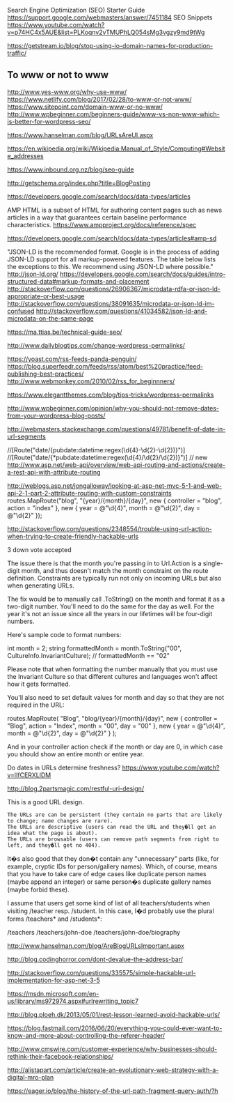 
Search Engine Optimization (SEO) Starter Guide
https://support.google.com/webmasters/answer/7451184
SEO Snippets
https://www.youtube.com/watch?v=p74HC4x5AUE&list=PLKoqnv2vTMUPhLQ054sMg3vgzy9md9tWg

https://getstream.io/blog/stop-using-io-domain-names-for-production-traffic/

## To www or not to www
http://www.yes-www.org/why-use-www/
https://www.netlify.com/blog/2017/02/28/to-www-or-not-www/
https://www.sitepoint.com/domain-www-or-no-www/
http://www.wpbeginner.com/beginners-guide/www-vs-non-www-which-is-better-for-wordpress-seo/




https://www.hanselman.com/blog/URLsAreUI.aspx

https://en.wikipedia.org/wiki/Wikipedia:Manual_of_Style/Computing#Website_addresses


https://www.inbound.org.nz/blog/seo-guide

http://getschema.org/index.php?title=BlogPosting

https://developers.google.com/search/docs/data-types/articles

AMP HTML is a subset of HTML for authoring content pages such as news articles in a way that guarantees certain baseline performance characteristics.
https://www.ampproject.org/docs/reference/spec

https://developers.google.com/search/docs/data-types/articles#amp-sd

"JSON-LD is the recommended format. Google is in the process of adding JSON-LD support for all markup-powered features. The table below lists the exceptions to this. We recommend using JSON-LD where possible."
http://json-ld.org/
https://developers.google.com/search/docs/guides/intro-structured-data#markup-formats-and-placement
http://stackoverflow.com/questions/26906367/microdata-rdfa-or-json-ld-appropriate-or-best-usage
http://stackoverflow.com/questions/38091635/microdata-or-json-ld-im-confused
http://stackoverflow.com/questions/41034582/json-ld-and-microdata-on-the-same-page


https://ma.ttias.be/technical-guide-seo/


http://www.dailyblogtips.com/change-wordpress-permalinks/


https://yoast.com/rss-feeds-panda-penguin/
https://blog.superfeedr.com/feeds/rss/atom/best%20practice/feed-publishing-best-practices/
http://www.webmonkey.com/2010/02/rss_for_beginnners/


https://www.elegantthemes.com/blog/tips-tricks/wordpress-permalinks

http://www.wpbeginner.com/opinion/why-you-should-not-remove-dates-from-your-wordpress-blog-posts/

http://webmasters.stackexchange.com/questions/49781/benefit-of-date-in-url-segments

//[Route("date/{pubdate:datetime:regex(\\d{4}-\\d{2}-\\d{2})}")]
//[Route("date/{*pubdate:datetime:regex(\\d{4}/\\d{2}/\\d{2})}")]  // new
http://www.asp.net/web-api/overview/web-api-routing-and-actions/create-a-rest-api-with-attribute-routing


http://weblogs.asp.net/jongalloway/looking-at-asp-net-mvc-5-1-and-web-api-2-1-part-2-attribute-routing-with-custom-constraints
routes.MapRoute("blog", "{year}/{month}/{day}",
    new { controller = "blog", action = "index" },
    new { year = @"\d{4}", month = @"\d{2}", day = @"\d{2}" });
	
http://stackoverflow.com/questions/2348554/trouble-using-url-action-when-trying-to-create-friendly-hackable-urls

 3
down vote
accepted
	

The issue there is that the month you're passing in to Url.Action is a single-digit month, and thus doesn't match the month constraint on the route definition. Constraints are typically run not only on incoming URLs but also when generating URLs.

The fix would be to manually call .ToString() on the month and format it as a two-digit number. You'll need to do the same for the day as well. For the year it's not an issue since all the years in our lifetimes will be four-digit numbers.

Here's sample code to format numbers:

int month = 2;
string formattedMonth = month.ToString("00", CultureInfo.InvariantCulture);
// formattedMonth == "02"

Please note that when formatting the number manually that you must use the Invariant Culture so that different cultures and languages won't affect how it gets formatted.

You'll also need to set default values for month and day so that they are not required in the URL:

routes.MapRoute( 
  "Blog", 
  "blog/{year}/{month}/{day}", 
  new { controller = "Blog", action = "Index", month = "00", day = "00" }, 
  new { year = @"\d{4}", month = @"\d{2}", day = @"\d{2}" } 
);

And in your controller action check if the month or day are 0, in which case you should show an entire month or entire year.

	

Do dates in URLs determine freshness? 
https://www.youtube.com/watch?v=lIfCERXLlDM

http://blog.2partsmagic.com/restful-uri-design/

This is a good URL design.

    The URLs are can be persistent (they contain no parts that are likely to change; name changes are rare).
    The URLs are descriptive (users can read the URL and they�ll get an idea what the page is about).
    The URLs are browsable (users can remove path segments from right to left, and they�ll get no 404).

It�s also good that they don�t contain any "unnecessary" parts (like, for example, cryptic IDs for person/gallery names). Which, of course, means that you have to take care of edge cases like duplicate person names (maybe append an integer) or same person�s duplicate gallery names (maybe forbid these).

I assume that users get some kind of list of all teachers/students when visiting /teacher resp. /student. In this case, I�d probably use the plural forms /teachers* and /students*:

/teachers
/teachers/john-doe
/teachers/john-doe/biography

http://www.hanselman.com/blog/AreBlogURLsImportant.aspx

http://blog.codinghorror.com/dont-devalue-the-address-bar/

http://stackoverflow.com/questions/335575/simple-hackable-url-implementation-for-asp-net-3-5

https://msdn.microsoft.com/en-us/library/ms972974.aspx#urlrewriting_topic7

http://blog.ploeh.dk/2013/05/01/rest-lesson-learned-avoid-hackable-urls/

https://blog.fastmail.com/2016/06/20/everything-you-could-ever-want-to-know-and-more-about-controlling-the-referer-header/

http://www.cmswire.com/customer-experience/why-businesses-should-rethink-their-facebook-relationships/

http://alistapart.com/article/create-an-evolutionary-web-strategy-with-a-digital-mro-plan

https://eager.io/blog/the-history-of-the-url-path-fragment-query-auth/?h
